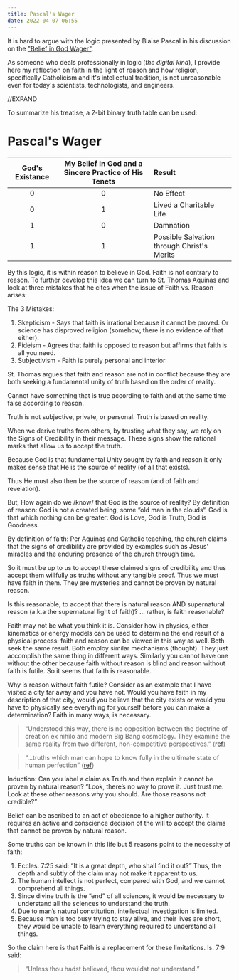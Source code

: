 ```yaml
---
title: Pascal's Wager
date: 2022-04-07 06:55
---
```


It is hard to argue with the logic presented by Blaise Pascal in
his discussion on the ["Belief in God Wager"](https://plato.stanford.edu/entries/pascal-wager/).

As someone who deals professionally in logic (_the digital kind_), I provide here my reflection
on faith in the light of reason and how religion, specifically Catholicism and it's intellectual tradition, is not unreasonable 
even for today's scientists, technologists, and engineers.

//EXPAND

To summarize his treatise, a 2-bit binary truth table can be used:

# Pascal's Wager

|  God's Existance  |  My Belief in God and a Sincere Practice of His Tenets | Result     |
|:-----------------:|:------------------:|:-----------|
|  0                |  0                 | No Effect  |
|  0                |  1                 | Lived a Charitable Life |
|  1                |  0                 | Damnation  |
|  1                |  1                 | Possible Salvation through Christ's Merits |

By this logic, it is within reason to believe in God. Faith is not contrary to reason. To further develop
this idea we can turn to St. Thomas Aquinas and look at three mistakes that he cites when the
issue of Faith vs. Reason arises:

The 3 Mistakes:

  1. Skepticism - Says that faith is irrational because it cannot be proved. Or
                  science has disproved religion (somehow, there is no evidence of that
                  either).
  2. Fideism - Agrees that faith is opposed to reason but affirms that faith is all you need.
  3. Subjectivism - Faith is purely personal and interior

St. Thomas argues that faith and reason are not in conflict because they are
both seeking a fundamental unity of truth based on the order of reality.

Cannot have something that is true according to faith and at the same time
false according to reason.

Truth is not subjective, private, or personal. Truth is based on reality.

When we derive truths from others, by trusting what they say, we rely on the
Signs of Credibility in their message. These signs show the rational marks that
allow us to accept the truth.

Because God is that fundamental Unity sought by faith and reason it only makes
sense that He is the source of reality (of all that exists).

Thus He must also then be the source of reason (and of faith and revelation).

But, How again do we /know/ that God is the source of reality?  By definition
of reason: God is not a created being, some “old man in the clouds“. God is
that which nothing can be greater: God is Love, God is Truth, God is Goodness.

By definition of faith: Per Aquinas and Catholic teaching, the church claims
that the signs of credibility are provided by examples such as Jesus’ miracles
and the enduring presence of the church through time.

So it must be up to us to accept these claimed signs of credibility and thus
accept them willfully as truths without any tangible proof. Thus we must have
faith in them. They are mysteries and cannot be proven by natural reason. 

Is this reasonable, to accept that there is natural reason AND supernatural
reason (a.k.a the supernatural light of faith)?  … rather, is faith reasonable?

Faith may not be what you think it is. Consider how in physics, either
kinematics or energy models can be used to determine the end result of a physical
process: faith and reason can be viewed in this way as well. Both seek the same result. Both
employ similar mechanisms (thought). They just accomplish the same thing in
different ways. Similarly you cannot have one without the other because faith
without reason is blind and reason without faith is futile. So it seems that
faith is reasonable.

Why is reason without faith futile? Consider as an example that I have visited a city
far away and you have not. Would you have faith in my description of that city, would
you believe that the city exists or would you have to physically see everything for
yourself before you can make a determination? Faith in many ways, is necessary.

> “Understood this way, there is no opposition between the doctrine of creation
> ex nihilo and modern Big Bang cosmology. They examine the same reality from
> two different, non-competitive perspectives.” ([ref](https://aquinas101.thomisticinstitute.org/ne-faith-and-reason))

> “…truths which man can hope to know fully in the ultimate state of human perfection” ([ref](https://aquinas101.thomisticinstitute.org/selection-from-super-boetium-de-trinitat))

Induction: Can you label a claim as Truth and then explain it cannot be proven by natural reason?
“Look, there’s no way to prove it. Just trust me. Look at these other reasons why you should. Are those reasons not credible?”

Belief can be ascribed to an act of obedience to a higher authority.  It
requires an active and conscience decision of the will to accept the claims
that cannot be proven by natural reason.

Some truths can be known in this life but 5 reasons point to the necessity of faith:

  1. Eccles. 7:25 said: “It is a great depth, who shall find it out?” Thus, the depth and subtly of the claim may not make it apparent to us.
  2. The human intellect is not perfect, compared with God, and we cannot comprehend all things.
  3. Since divine truth is the “end” of all sciences, it would be necessary to understand all the sciences to understand the truth.
  4. Due to man’s natural constitution, intellectual investigation is limited.
  5. Because man is too busy trying to stay alive, and their lives are short,
     they would be unable to learn everything required to understand all things.

So the claim here is that Faith is a replacement for these limitations. Is. 7:9 said:
> “Unless thou hadst believed, thou wouldst not understand.”


